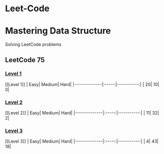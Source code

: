 # Leet-Code

# Mastering Data Structure

Solving LeetCode problems 

##  LeetCode 75 

###   [Level 1](https://github.com/from-iqwerty-import-IQ/Leet-Code/blob/main/LeetCode%2075/Level%201.md)
[[Level 1]]
| Easy| Medium| Hard|
|--------------|:-----:|-----------:|
| 20| 10| 0|


### [Level 2]()
[[Level 2]]
| Easy| Medium| Hard|
|--------------|:-----:|-----------:|
| 11| 32| 2|


###  [Level 3]()
[[Level 3]]
| Easy| Medium| Hard|
|--------------|:-----:|-----------:|
| 4| 43| 18|
